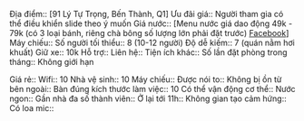 Địa điểm:: [91 Lý Tự Trọng, Bến Thành, Q1]
Ưu đãi giá:: Người tham gia có thể điều khiển slide theo ý muốn
Giá nước:: [Menu nước giá dao động 49k - 79k (có 3 loại bánh, riêng chà bông số lượng lớn phải đặt trước) [Facebook](https://www.facebook.com/media/set/?set=a.123483453762526&type=3)]
Máy chiếu:: 
Số người tối thiểu:: 8 (10-12 người)
Độ dễ kiếm:: 7 (quán nằm hơi khuất)
Giữ xe:: 10k
Hỗ trợ:: 
Liên hệ:: 
Tiện ích khác:: 
Số lần đặt phòng trong tháng:: Không giới hạn


Giá rẻ:: 
Wifi:: 10
Nhà vệ sinh:: 10
Máy chiếu:: 
Được nói to:: 
Không bị ồn từ bên ngoài:: 
Bàn đúng kích thước làm việc:: 10
Có thể vận động cơ thể:: 
Nước ngon:: 
Gần nhà đa số thành viên:: 
Ở lại tới 11h:: 
Không gian tạo cảm hứng:: 
Có loa mic:: 
